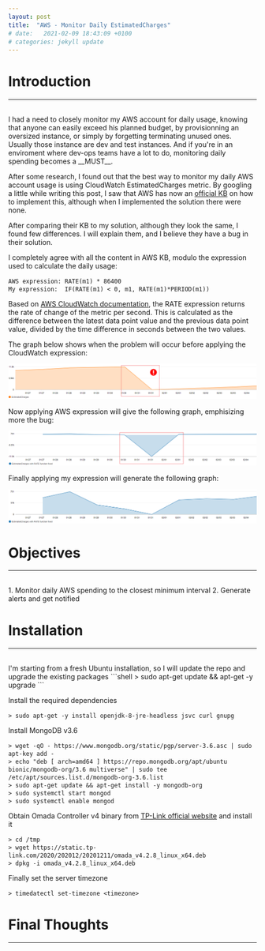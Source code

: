 ```yaml
---
layout: post
title:  "AWS - Monitor Daily EstimatedCharges"
# date:   2021-02-09 18:43:09 +0100
# categories: jekyll update
---
```


# __Introduction__
---
<br>
I had a need to closely monitor my AWS account for daily usage, knowing that anyone can easily exceed his planned budget, by provisionning an oversized instance, or simply by forgetting terminating unused ones. Usually those instance are dev and test instances. And if you're in an enviroment where dev-ops teams have a lot to do, monitoring daily spending becomes a __MUST__.

After some research, I found out that the best way to monitor my daily AWS account usage is using CloudWatch EstimatedCharges metric.
By googling a little while writing this post, I saw that AWS has now an [official KB][aws-doc] on how to implement this, although when I implemented the solution there were none.

After comparing their KB to my solution, although they look the same, I found few differences. I will explain them, and I believe they have a bug in their solution.

I completely agree with all the content in AWS KB, modulo the expression used to calculate the daily usage:
```
AWS expression: RATE(m1) * 86400
My expression:  IF(RATE(m1) < 0, m1, RATE(m1)*PERIOD(m1))
```

Based on [AWS CloudWatch documentation][cw-mathmetric], the RATE expression returns the rate of change of the metric per second. This is calculated as the difference between the latest data point value and the previous data point value, divided by the time difference in seconds between the two values.

<!-- The bug that will happen by using AWS expression is that at the first day of every month the EstimatedCharges metric will be lower than the last metric of the last of the previous month. That means the expression will give a negative value, which will __NEVER EVER__ trigger the daily alarm at the first day of the month. Meaning that you can consume 2000$ just on your first day of the month, if you have consumed 2001$ on the previous whole month. -->

The graph below shows when the problem will occur before applying the CloudWatch expression:

[ ![](/assets/aws-estimatedcharges-problem.png) ](/assets/aws-estimatedcharges-problem.png)

Now applying AWS expression will give the following graph, emphisizing more the bug:

[ ![](/assets/aws-estimatedcharges-rate-problem.png) ](/assets/aws-estimatedcharges-rate-problem.png)

Finally applying my expression will generate the following graph:

[ ![](/assets/aws-estimatedcharges-rate-fixed.png) ](/assets/aws-estimatedcharges-rate-fixed.png)

# __Objectives__
---
<br>
  1. Monitor daily AWS spending to the closest minimum interval
  2. Generate alerts and get notified

# __Installation__
---
<br>
I'm starting from a fresh Ubuntu installation, so I will update the repo and upgrade the existing packages
```shell
> sudo apt-get update && apt-get -y upgrade
```

Install the required dependencies
```shell
> sudo apt-get -y install openjdk-8-jre-headless jsvc curl gnupg
```

Install MongoDB v3.6
```shell
> wget -qO - https://www.mongodb.org/static/pgp/server-3.6.asc | sudo apt-key add -
> echo "deb [ arch=amd64 ] https://repo.mongodb.org/apt/ubuntu bionic/mongodb-org/3.6 multiverse" | sudo tee /etc/apt/sources.list.d/mongodb-org-3.6.list
> sudo apt-get update && apt-get install -y mongodb-org
> sudo systemctl start mongod
> sudo systemctl enable mongod
```

Obtain Omada Controller v4 binary from [TP-Link official website][omada-download] and install it
```shell
> cd /tmp
> wget https://static.tp-link.com/2020/202012/20201211/omada_v4.2.8_linux_x64.deb
> dpkg -i omada_v4.2.8_linux_x64.deb
```

Finally set the server timezone
```shell
> timedatectl set-timezone <timezone>
```

# __Final Thoughts__
---
<br>

[omada-download]: https://www.tp-link.com/en/support/download/omada-software-controller/#Controller_Software
[omada-info]: https://www.tp-link.com/en/omada-sdn/
[ubuntu-18]: https://releases.ubuntu.com/18.04/
[lxc-info]: https://linuxcontainers.org/lxc/introduction/
[proxmox-info]: https://www.proxmox.com/en/proxmox-ve
[aws-doc]: https://aws.amazon.com/premiumsupport/knowledge-center/cloudwatch-estimatedcharges-alarm/
[cw-mathmetric]: https://docs.aws.amazon.com/AmazonCloudWatch/latest/monitoring/using-metric-math.html